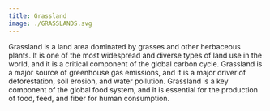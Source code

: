 ```yaml
---
title: Grassland
image: ./GRASSLANDS.svg
---
```


Grassland is a land area dominated by grasses and other herbaceous plants. It is one of the most widespread and diverse types of land use in the world, and it is a critical component of the global carbon cycle. Grassland is a major source of greenhouse gas emissions, and it is a major driver of deforestation, soil erosion, and water pollution. Grassland is a key component of the global food system, and it is essential for the production of food, feed, and fiber for human consumption.